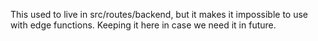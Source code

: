 This used to live in src/routes/backend, but it makes it impossible to use with edge functions. Keeping it here in case we need it in future.
